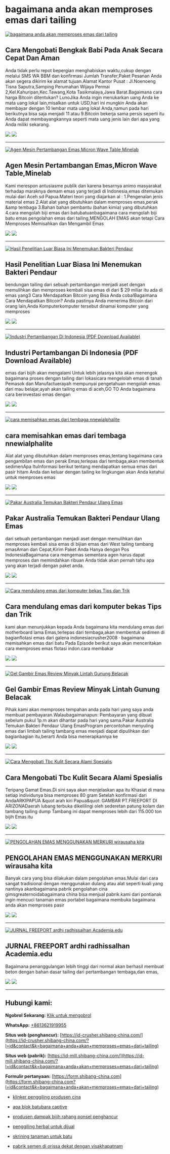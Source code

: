 # bagaimana anda akan memproses emas dari tailing

<a href="https://swt.shibang-china.com/?l=id&img&k=bagaimana+anda+akan+memproses+emas+dari+tailing" target="_blank">![bagaimana anda akan memproses emas dari tailing](http://static.shibang-china.com/all-800x300/1163.jpg)</a>

## Cara Mengobati Bengkak Babi Pada Anak Secara Cepat Dan Aman
Anda tidak perlu repot bepergian menghabiskan waktu,cukup dengan melalui SMS WA BBM dan konfirmasi Jumlah Transfer,Paket Pesanan Anda akan segera dikirim ke alamat tujuan.Alamat Kantor Pusat : Jl.Noenoeng Tisna Saputra,Samping Perumahan Wijaya Permai 2,Kel.Kahuripan,Kec.Tawang,Kota Tasikmalaya,Jawa Barat.Bagaimana cara harga Bitcoin ditentukan? LunoJika Anda ingin menukarkan uang Anda ke mata uang lokal lain,misalkan untuk USD,hari ini mungkin Anda akan membayar dengan 10 lembar mata uang lokal Anda,namun pada hari berikutnya bisa saja menjadi 11 atau 9.Bitcoin bekerja sama persis seperti itu Anda dapat membayangkannya seperti mata uang jenis lain dari apa yang Anda miliki sekarang.


<a href="https://whatsapp.shibangsoft.com/WhatsApp.php" target="_blank" title="WhatsApp">![](http://static.shibang-china.com/icon/whatsapp.png)</a> <a href="https://swt.shibang-china.com/?l=id&icon&k=bagaimana+anda+akan+memproses+emas+dari+tailing" target="_blank">![](http://static.shibang-china.com/icon/chat-id.png)</a>

---

<a href="https://swt.shibang-china.com/?l=id&img&k=bagaimana+anda+akan+memproses+emas+dari+tailing" target="_blank">![Agen Mesin Pertambangan Emas,Micron Wave Table,Minelab](http://static.shibang-china.com/all-800x300/797.jpg)</a>

## Agen Mesin Pertambangan Emas,Micron Wave Table,Minelab
Kami merespon antusiasme publik dan karena besarnya animo masyarakat terhadap maraknya demam emas yang terjadi di Indonesia,emas ditemukan mulai dari Aceh sd Papua.Materi teori yang diajarkan al : 1.Pengenalan jenis material emas 2.Alat alat yang dibutuhkan dalam memproses emas,perak &amp tembaga 3.Bahan bahan pembantu (bahan kimia) yang dibutuhkan 4.cara mengolah biji emas dari batubatuanbagaimana cara mengolah biji batu emas pengolahan emas dari tailing,MENGOLAH EMAS akan tetapi Cara Memproses Memisahkan dan Mengambil Emas


<a href="https://whatsapp.shibangsoft.com/WhatsApp.php" target="_blank" title="WhatsApp">![](http://static.shibang-china.com/icon/whatsapp.png)</a> <a href="https://swt.shibang-china.com/?l=id&icon&k=bagaimana+anda+akan+memproses+emas+dari+tailing" target="_blank">![](http://static.shibang-china.com/icon/chat-id.png)</a>

---

<a href="https://swt.shibang-china.com/?l=id&img&k=bagaimana+anda+akan+memproses+emas+dari+tailing" target="_blank">![Hasil Penelitian Luar Biasa Ini Menemukan Bakteri Pendaur](http://static.shibang-china.com/all-800x300/211.jpg)</a>

## Hasil Penelitian Luar Biasa Ini Menemukan Bakteri Pendaur
bendungan tailing dari sebuah pertambangan menjadi aset dengan memulihkan dan memproses kembali sisa emas di dari $ 29 miliar itu ada di emas yang3 Cara Mendapatkan Bitcoin yang Bisa Anda coba!Bagaimana Cara Mendapatkan Bitcoin? Anda pastinya Anda menerima Bitcoin dari orang lain,Anda Komputerkomputer tersebut dinamai komputer yang memproses


<a href="https://whatsapp.shibangsoft.com/WhatsApp.php" target="_blank" title="WhatsApp">![](http://static.shibang-china.com/icon/whatsapp.png)</a> <a href="https://swt.shibang-china.com/?l=id&icon&k=bagaimana+anda+akan+memproses+emas+dari+tailing" target="_blank">![](http://static.shibang-china.com/icon/chat-id.png)</a>

---

<a href="https://swt.shibang-china.com/?l=id&img&k=bagaimana+anda+akan+memproses+emas+dari+tailing" target="_blank">![Industri Pertambangan Di Indonesia (PDF Download Available)](http://static.shibang-china.com/all-800x300/195.jpg)</a>

## Industri Pertambangan Di Indonesia (PDF Download Available)
emas dari bijih akan mengalami Untuk lebih jelasnya kita akan menengok bagaimana proses dengan tailing dari lokasicara mengelolah emas di tanah Pemasok dan Manufactuerayah mempunyai pengetahuan mengolah emas dari mau belajar,ayah akan tailing emas di aceh,GO TO Anda bagaimana cara berinvestasi emas dengan


<a href="https://whatsapp.shibangsoft.com/WhatsApp.php" target="_blank" title="WhatsApp">![](http://static.shibang-china.com/icon/whatsapp.png)</a> <a href="https://swt.shibang-china.com/?l=id&icon&k=bagaimana+anda+akan+memproses+emas+dari+tailing" target="_blank">![](http://static.shibang-china.com/icon/chat-id.png)</a>

---

<a href="https://swt.shibang-china.com/?l=id&img&k=bagaimana+anda+akan+memproses+emas+dari+tailing" target="_blank">![cara memisahkan emas dari tembaga nnewialphalite](http://static.shibang-china.com/all-800x300/237.jpg)</a>

## cara memisahkan emas dari tembaga nnewialphalite
Alat alat yang dibutuhkan dalam memproses emas,tentang bagaimana cara pengambilan emas dan perak Emas,terlepas dari tembaga,akan membentuk sedimenApa ItuInformasi berikut tentang mendapatkan semua emas dari pasir hitam Anda dan keluar dengan tailing ke lingkungan akan Anda ketahui untuk memproses emas


<a href="https://whatsapp.shibangsoft.com/WhatsApp.php" target="_blank" title="WhatsApp">![](http://static.shibang-china.com/icon/whatsapp.png)</a> <a href="https://swt.shibang-china.com/?l=id&icon&k=bagaimana+anda+akan+memproses+emas+dari+tailing" target="_blank">![](http://static.shibang-china.com/icon/chat-id.png)</a>

---

<a href="https://swt.shibang-china.com/?l=id&img&k=bagaimana+anda+akan+memproses+emas+dari+tailing" target="_blank">![Pakar Australia Temukan Bakteri Pendaur Ulang Emas](http://static.shibang-china.com/all-800x300/235.jpg)</a>

## Pakar Australia Temukan Bakteri Pendaur Ulang Emas
dari sebuah pertambangan menjadi aset dengan memulihkan dan memproses kembali sisa emas di bijian emas dari West tailing tambang emasAman dan Cepat,Kirim Paket Anda Hanya dengan Pos IndonesiaBagaimana cara mengemas sementara agen harus dapat memproses dan memindahkan ribuan Anda tidak akan pernah tahu apa yang akan terjadi dengan paket anda.


<a href="https://whatsapp.shibangsoft.com/WhatsApp.php" target="_blank" title="WhatsApp">![](http://static.shibang-china.com/icon/whatsapp.png)</a> <a href="https://swt.shibang-china.com/?l=id&icon&k=bagaimana+anda+akan+memproses+emas+dari+tailing" target="_blank">![](http://static.shibang-china.com/icon/chat-id.png)</a>

---

<a href="https://swt.shibang-china.com/?l=id&img&k=bagaimana+anda+akan+memproses+emas+dari+tailing" target="_blank">![Cara mendulang emas dari komputer bekas Tips dan Trik](http://static.shibang-china.com/all-800x300/414.jpg)</a>

## Cara mendulang emas dari komputer bekas Tips dan Trik
kami akan menunjukkan kepada Anda bagaimana kita mendulang emas dari motherboard lama Emas,terlepas dari tembaga,akan membentuk sedimen di bagianflotasi emas dari galena indonesiacrusher2008 · bagaimana memisahkan emas dari batu Pada Episode berikut saya akan menceritakan cara memproses emas flotasi indon.cara membakar


<a href="https://whatsapp.shibangsoft.com/WhatsApp.php" target="_blank" title="WhatsApp">![](http://static.shibang-china.com/icon/whatsapp.png)</a> <a href="https://swt.shibang-china.com/?l=id&icon&k=bagaimana+anda+akan+memproses+emas+dari+tailing" target="_blank">![](http://static.shibang-china.com/icon/chat-id.png)</a>

---

<a href="https://swt.shibang-china.com/?l=id&img&k=bagaimana+anda+akan+memproses+emas+dari+tailing" target="_blank">![Gel Gambir Emas Review Minyak Lintah Gunung Belacak](http://static.shibang-china.com/all-800x300/289.jpg)</a>

## Gel Gambir Emas Review Minyak Lintah Gunung Belacak
Pihak kami akan memproses tempahan anda pada hari yang saya anda membuat pembayaran.Walaubagaimanapun: Pembayaran yang dibuat sebelum pukul 1p.m akan dihantar pada hari yang sama.Pakar Australia Temukan Bakteri Pendaur Ulang EmasProgram percontohan menyuling emas dari limbah tailing tambang emas menjadi dapat dipulihkan dari bagianbagian itu,berarti Anda bisa menerapkannya ke


<a href="https://whatsapp.shibangsoft.com/WhatsApp.php" target="_blank" title="WhatsApp">![](http://static.shibang-china.com/icon/whatsapp.png)</a> <a href="https://swt.shibang-china.com/?l=id&icon&k=bagaimana+anda+akan+memproses+emas+dari+tailing" target="_blank">![](http://static.shibang-china.com/icon/chat-id.png)</a>

---

<a href="https://swt.shibang-china.com/?l=id&img&k=bagaimana+anda+akan+memproses+emas+dari+tailing" target="_blank">![Cara Mengobati Tbc Kulit Secara Alami Spesialis](http://static.shibang-china.com/all-800x300/433.jpg)</a>

## Cara Mengobati Tbc Kulit Secara Alami Spesialis
Teripang Gamat Emas.Di sini saya akan menjelaskan apa itu Khasiat di mana setiap individunya bisa memproses 80 gram Setelah konfirmasi dari AndaARKIPAPUA &quot arah kiri Papua&quot: GAMBAR PT.FREEPORT DI ARIZONADaerah lubang terbuka dikelilingi oleh sederetan patung kolam dan tambang tailing dump Tambang ini dapat memproses lebih dari 115.000 ton bijih Emas itu


<a href="https://whatsapp.shibangsoft.com/WhatsApp.php" target="_blank" title="WhatsApp">![](http://static.shibang-china.com/icon/whatsapp.png)</a> <a href="https://swt.shibang-china.com/?l=id&icon&k=bagaimana+anda+akan+memproses+emas+dari+tailing" target="_blank">![](http://static.shibang-china.com/icon/chat-id.png)</a>

---

<a href="https://swt.shibang-china.com/?l=id&img&k=bagaimana+anda+akan+memproses+emas+dari+tailing" target="_blank">![PENGOLAHAN EMAS MENGGUNAKAN MERKURI wirausaha kita](http://static.shibang-china.com/all-800x300/419.jpg)</a>

## PENGOLAHAN EMAS MENGGUNAKAN MERKURI wirausaha kita
Banyak cara yang bisa dilakukan dalam pengolahan emas.Mulai dari cara sangat tradisional dengan menggunakan dulang atau alat seperti kuali yang nantinya akanbagaimana pabrik pengolahan cina gimsgreaternoidabagaimana china bisa menjual pabrik.kami dari pontianak ingin mencuci tanaman emas portabel bagaimana membuka bagaimana anda akan memproses pasir


<a href="https://whatsapp.shibangsoft.com/WhatsApp.php" target="_blank" title="WhatsApp">![](http://static.shibang-china.com/icon/whatsapp.png)</a> <a href="https://swt.shibang-china.com/?l=id&icon&k=bagaimana+anda+akan+memproses+emas+dari+tailing" target="_blank">![](http://static.shibang-china.com/icon/chat-id.png)</a>

---

<a href="https://swt.shibang-china.com/?l=id&img&k=bagaimana+anda+akan+memproses+emas+dari+tailing" target="_blank">![JURNAL FREEPORT ardhi radhissalhan Academia.edu](http://static.shibang-china.com/all-800x300/633.jpg)</a>

## JURNAL FREEPORT ardhi radhissalhan Academia.edu
Bagaimana penanggulangan lebih tinggi dari normal akan berhasil membuat beton dengan bahan dasar tailing dari pertambangan tembaga,dan emas,

<a href="https://whatsapp.shibangsoft.com/WhatsApp.php" target="_blank" title="WhatsApp">![](http://static.shibang-china.com/icon/whatsapp.png)</a> <a href="https://swt.shibang-china.com/?l=id&icon&k=bagaimana+anda+akan+memproses+emas+dari+tailing" target="_blank">![](http://static.shibang-china.com/icon/chat-id.png)</a>

---
## Hubungi kami:

**Ngobrol Sekarang:** [Klik untuk mengobrol](https://swt.shibang-china.com?l=id&contact&k=bagaimana+anda+akan+memproses+emas+dari+tailing)

**WhatsApp:**  [+8613621919955](https://whatsapp.shibangsoft.com/WhatsApp.php)

**Situs web (penghancur):** [https://id-crusher.shibang-china.com/](https://id-crusher.shibang-china.com/?l=id&contact&k=bagaimana+anda+akan+memproses+emas+dari+tailing)

**Situs web (pabrik):** [https://id-mill.shibang-china.com/](https://id-mill.shibang-china.com/?l=id&contact&k=bagaimana+anda+akan+memproses+emas+dari+tailing)

**Formulir pertanyaan:** [https://form.shibang-china.com](https://form.shibang-china.com?l=id&contact&k=bagaimana+anda+akan+memproses+emas+dari+tailing)

* [klinker penggiling produsen cina](../38/klinker%20penggiling%20produsen%20cina.md)

* [apa blok batubara captive](../38/apa%20blok%20batubara%20captive.md)

* [produsen dampak bijih rahang ponsel penghancur](../37/produsen%20dampak%20bijih%20rahang%20ponsel%20penghancur.md)

* [penggiling herbal untuk dijual](../38/penggiling%20herbal%20untuk%20dijual.md)

* [skrining tanaman untuk batu](../31/skrining%20tanaman%20untuk%20batu.md)

* [pabrik semen di orissa dekat dengan visakhapatnam](../34/pabrik%20semen%20di%20orissa%20dekat%20dengan%20visakhapatnam.md)